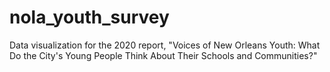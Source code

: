 # nola_youth_survey
Data visualization for the 2020 report, "Voices of New Orleans Youth: What Do the City's Young People Think About Their Schools and Communities?"
